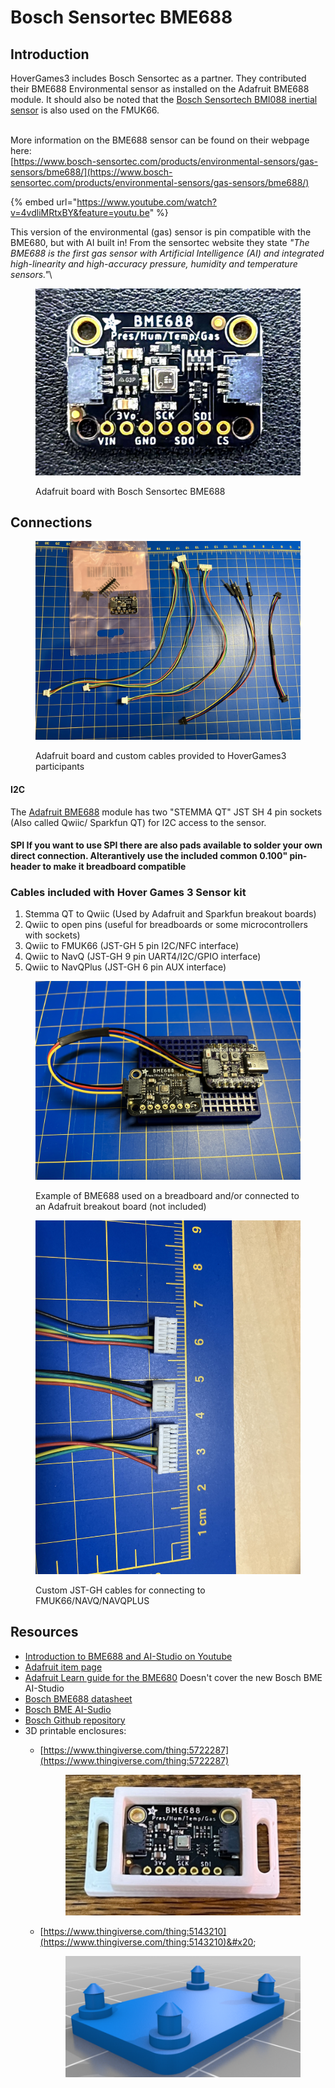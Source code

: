 # Bosch Sensortec BME688

## Introduction

HoverGames3 includes Bosch Sensortec as a partner. They contributed their BME688 Environmental sensor as installed on the Adafruit BME688 module. It should also be noted that the [Bosch Sensortech BMI088 inertial sensor](https://www.bosch-sensortec.com/products/motion-sensors/imus/bmi088/) is also used on the FMUK66.

\
More information on the BME688 sensor can be found on their webpage here:\
[https://www.bosch-sensortec.com/products/environmental-sensors/gas-sensors/bme688/](https://www.bosch-sensortec.com/products/environmental-sensors/gas-sensors/bme688/)

{% embed url="https://www.youtube.com/watch?v=4vdliMRtxBY&feature=youtu.be" %}

This version of the environmental (gas) sensor is pin compatible with the BME680, but with AI built in! From the sensortec website they state _"The BME688 is the first gas sensor with Artificial Intelligence (AI) and integrated high-linearity and high-accuracy pressure, humidity and temperature sensors."_\


<figure><img src="../.gitbook/assets/IMG_20221214_001814.jpg" alt=""><figcaption><p>Adafruit board with Bosch Sensortec BME688</p></figcaption></figure>



## Connections

<figure><img src="../.gitbook/assets/BME688_kit.jpg" alt=""><figcaption><p>Adafruit board and custom cables provided to HoverGames3 participants</p></figcaption></figure>

#### I2C

The [Adafruit BME688](https://www.adafruit.com/product/5046) module has two "STEMMA QT" JST SH 4 pin sockets (Also called Qwiic/ Sparkfun QT) for I2C access to the sensor.

#### SPI If you want to use SPI there are also pads available to solder your own direct connection. Alterantively use the included common 0.100" pin-header to make it breadboard compatible

### Cables included with Hover Games 3 Sensor kit

1. Stemma QT to Qwiic (Used by Adafruit and Sparkfun breakout boards)
2. Qwiic to open pins (useful for breadboards or some microcontrollers with sockets)
3. Qwiic to FMUK66 (JST-GH 5 pin I2C/NFC interface)
4. Qwiic to NavQ (JST-GH 9 pin UART4/I2C/GPIO interface)
5. Qwiic to NavQPlus  (JST-GH 6 pin AUX interface)

<figure><img src="../.gitbook/assets/BME688_qwiic.jpg" alt=""><figcaption><p>Example of BME688 used on a breadboard and/or connected to an Adafruit breakout board (not included)</p></figcaption></figure>

<figure><img src="../.gitbook/assets/BME688_JST-GH.jpg" alt=""><figcaption><p>Custom JST-GH cables for connecting to FMUK66/NAVQ/NAVQPLUS</p></figcaption></figure>

## Resources

* [Introduction to BME688 and AI-Studio on Youtube](https://youtu.be/4vdliMRtxBY)
* [Adafruit item page](https://www.adafruit.com/product/5046)
* [Adafruit Learn guide for the BME680](https://learn.adafruit.com/adafruit-bme680-humidity-temperature-barometic-pressure-voc-gas) Doesn't cover the new Bosch BME AI-Studio
* [Bosch BME688 datasheet](https://www.bosch-sensortec.com/media/boschsensortec/downloads/datasheets/bst-bme688-ds000.pdf)
* [Bosch BME AI-Sudio](https://www.bosch-sensortec.com/software-tools/software/bme688-software/)
* [Bosch Github repository](https://github.com/BoschSensortec)
* 3D printable enclosures:
  *   [https://www.thingiverse.com/thing:5722287](https://www.thingiverse.com/thing:5722287)

      <figure><img src="../.gitbook/assets/image (1) (2).png" alt=""><figcaption></figcaption></figure>
  *   [https://www.thingiverse.com/thing:5143210](https://www.thingiverse.com/thing:5143210)&#x20;

      <figure><img src="../.gitbook/assets/image (1).png" alt=""><figcaption></figcaption></figure>

